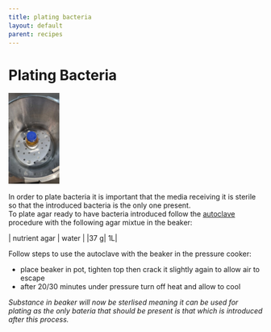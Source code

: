 ```yaml
--- 
title: plating bacteria
layout: default
parent: recipes
---
```

# Plating Bacteria  
<img src="images/autoclave.jpg" width="20%" height="20%" >

In order to plate bacteria it is important that the media receiving it is sterile so that the introduced bacteria is the only one present.  
To plate agar ready to have bacteria introduced follow the [autoclave](autoclave) procedure with the following agar mixtue in the beaker:

| nutrient agar | water |
|37 g| 1L| 

Follow steps to use the autoclave with the beaker in the pressure cooker:

- place beaker in pot, tighten top then crack it slightly again to allow air to escape 
- after 20/30 minutes under pressure turn off heat and allow to cool

_Substance in beaker will now be sterlised meaning it can be used for plating as the only bateria that should be present is that which is introduced after this process._